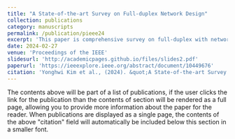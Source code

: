 ```yaml
---
title: "A State-of-the-art Survey on Full-duplex Network Design"
collection: publications
category: manuscripts
permalink: /publication/pieee24
excerpt: 'This paper is comprehensive survey on full-duplex with network persipective'
date: 2024-02-27
venue: 'Proceedings of the IEEE'
slidesurl: 'http://academicpages.github.io/files/slides2.pdf'
paperurl: 'https://ieeexplore.ieee.org/abstract/document/10449676'
citation: 'Yonghwi Kim et al., (2024). &quot;A State-of-the-art Survey on Full-duplex Network Design.&quot; <i>Proc. IEEE</i>. 112(5).'
---
```


The contents above will be part of a list of publications, if the user clicks the link for the publication than the contents of section will be rendered as a full page, allowing you to provide more information about the paper for the reader. When publications are displayed as a single page, the contents of the above "citation" field will automatically be included below this section in a smaller font.
